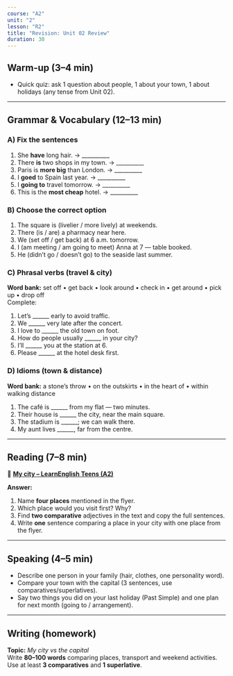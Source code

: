 ```yaml
---
course: "A2"
unit: "2"
lesson: "R2"
title: "Revision: Unit 02 Review"
duration: 30
---
```


## Warm-up (3–4 min)
- Quick quiz: ask 1 question about people, 1 about your town, 1 about holidays (any tense from Unit 02).

---

## Grammar & Vocabulary (12–13 min)

### A) Fix the sentences
1) She **have** long hair. → __________  
2) There **is** two shops in my town. → __________  
3) Paris is **more big** than London. → __________  
4) I **goed** to Spain last year. → __________  
5) I **going to** travel tomorrow. → __________  
6) This is the **most cheap** hotel. → __________

### B) Choose the correct option
1) The square is (livelier / more lively) at weekends.  
2) There (is / are) a pharmacy near here.  
3) We (set off / get back) at 6 a.m. tomorrow.  
4) I (am meeting / am going to meet) Anna at 7 — table booked.  
5) He (didn’t go / doesn’t go) to the seaside last summer.

### C) Phrasal verbs (travel & city)
**Word bank:** set off • get back • look around • check in • get around • pick up • drop off  
Complete:
1) Let’s ______ early to avoid traffic.  
2) We ______ very late after the concert.  
3) I love to ______ the old town on foot.  
4) How do people usually ______ in your city?  
5) I’ll ______ you at the station at 6.  
6) Please ______ at the hotel desk first.

### D) Idioms (town & distance)
**Word bank:** a stone’s throw • on the outskirts • in the heart of • within walking distance  
1) The café is ______ from my flat — two minutes.  
2) Their house is ______ the city, near the main square.  
3) The stadium is ______; we can walk there.  
4) My aunt lives ______, far from the centre.

---

## Reading (7–8 min)

📰 **[My city – LearnEnglish Teens (A2)](https://learnenglishteens.britishcouncil.org/skills/reading/a2-reading/my-city)**  

**Answer:**
1) Name **four places** mentioned in the flyer.  
2) Which place would you visit first? Why?  
3) Find **two comparative** adjectives in the text and copy the full sentences.  
4) Write **one** sentence comparing a place in your city with one place from the flyer.

---

## Speaking (4–5 min)
- Describe one person in your family (hair, clothes, one personality word).  
- Compare your town with the capital (3 sentences, use comparatives/superlatives).  
- Say two things you did on your last holiday (Past Simple) and one plan for next month (going to / arrangement).

---

## Writing (homework)
**Topic:** *My city vs the capital*  
Write **80–100 words** comparing places, transport and weekend activities. Use at least **3 comparatives** and **1 superlative**.
